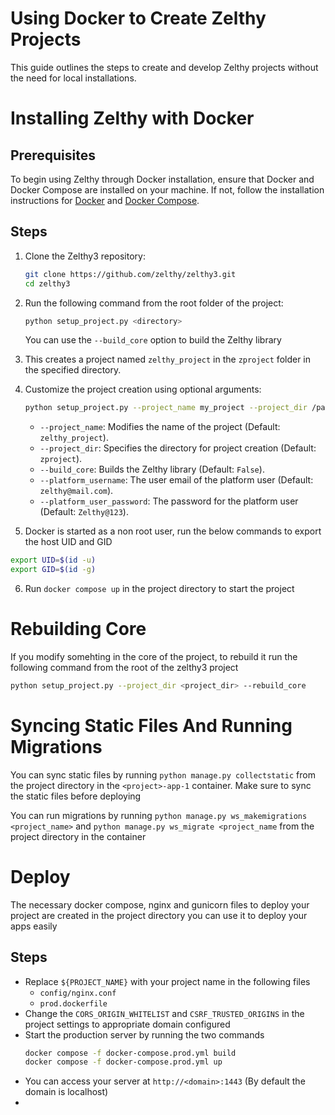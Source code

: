 # Using Docker to Create Zelthy Projects

This guide outlines the steps to create and develop Zelthy projects without the need for local installations.

# Installing Zelthy with Docker

## Prerequisites

To begin using Zelthy through Docker installation, ensure that Docker and Docker Compose are installed on your machine. If not, follow the installation instructions for [Docker](https://docs.docker.com/get-docker/) and [Docker Compose](https://docs.docker.com/compose/install/).

## Steps

1. Clone the Zelthy3 repository:

   ```bash
   git clone https://github.com/zelthy/zelthy3.git
   cd zelthy3
   ```

2. Run the following command from the root folder of the project:

   ```bash
   python setup_project.py <directory>
   ```

   You can use the `--build_core` option to build the Zelthy library

3. This creates a project named `zelthy_project` in the `zproject` folder in the specified directory.

4. Customize the project creation using optional arguments:

   ```bash
   python setup_project.py --project_name my_project --project_dir /path/to/my_project --build_core --platform_username user@example.com --platform_user_password secret --skip_build_project
   ```

   - `--project_name`: Modifies the name of the project (Default: `zelthy_project`).
   - `--project_dir`: Specifies the directory for project creation (Default: `zproject`).
   - `--build_core`: Builds the Zelthy library (Default: `False`).
   - `--platform_username`: The user email of the platform user (Default: `zelthy@mail.com`).
   - `--platform_user_password`: The password for the platform user (Default: `Zelthy@123`).

5. Docker is started as a non root user, run the below commands to export the host UID and GID

```bash
export UID=$(id -u)
export GID=$(id -g)
```

6. Run `docker compose up` in the project directory to start the project

# Rebuilding Core

If you modify somehting in the core of the project, to rebuild it run the following command from the root of the zelthy3 project

```bash
python setup_project.py --project_dir <project_dir> --rebuild_core
```

# Syncing Static Files And Running Migrations

You can sync static files by running `python manage.py collectstatic` from the project directory in the `<project>-app-1` container. Make sure to sync the static files before deploying

You can run migrations by running `python manage.py ws_makemigrations <project_name>` and `python manage.py ws_migrate <project_name` from the project directory in the container

# Deploy

The necessary docker compose, nginx and gunicorn files to deploy your project are created in the project directory you can use it to deploy your apps easily

## Steps

- Replace `${PROJECT_NAME}` with your project name in the following files
  - `config/nginx.conf`
  - `prod.dockerfile`
- Change the `CORS_ORIGIN_WHITELIST` and `CSRF_TRUSTED_ORIGINS` in the project settings to appropriate domain configured
- Start the production server by running the two commands
  ```bash
  docker compose -f docker-compose.prod.yml build
  docker compose -f docker-compose.prod.yml up
  ```
- You can access your server at `http://<domain>:1443` (By default the domain is localhost)
-
